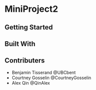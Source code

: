 # MiniProject2


## Getting Started


## Built With


## Contributers

* Benjamin Tisserand @UBCbent
* Courtney Gosselin @CourtneyGosselin
* Alex Qin @QinAlex


